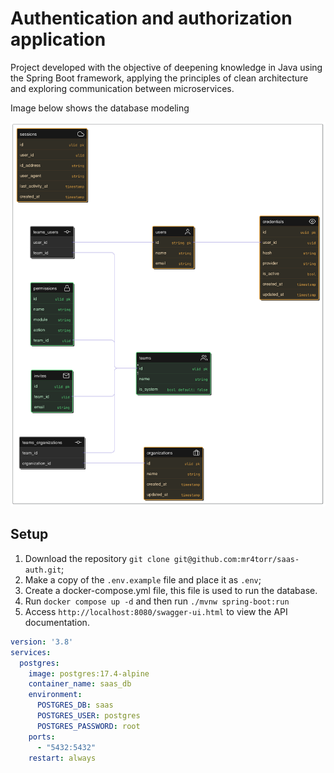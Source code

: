 # Authentication and authorization application

Project developed with the objective of deepening knowledge in Java using the Spring Boot framework, applying the principles of clean architecture and exploring communication between microservices.

Image below shows the database modeling

![./assets/diagram-erb.png](./assets/diagram-erb.png)

## Setup

1. Download the repository `git clone git@github.com:mr4torr/saas-auth.git`;
2. Make a copy of the `.env.example` file and place it as `.env`;
3. Create a docker-compose.yml file, this file is used to run the database.
4. Run `docker compose up -d` and then run `./mvnw spring-boot:run`
5. Access `http://localhost:8080/swagger-ui.html` to view the API documentation.
 
```yml
version: '3.8'
services:
  postgres:
    image: postgres:17.4-alpine
    container_name: saas_db
    environment:
      POSTGRES_DB: saas
      POSTGRES_USER: postgres
      POSTGRES_PASSWORD: root
    ports:
      - "5432:5432"
    restart: always
```